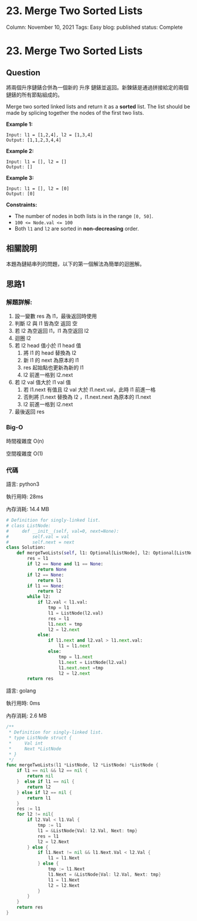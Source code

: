 # 23. Merge Two Sorted Lists

Column: November 10, 2021
Tags: Easy
blog: published
status: Complete

# 23. Merge Two Sorted Lists

## Question

將兩個升序鏈錶合併為一個新的 升序 鏈錶並返回。新鍊錶是通過拼接給定的兩個鏈錶的所有節點組成的。

Merge two sorted linked lists and return it as a **sorted** list. The list should be made by splicing together the nodes of the first two lists.

**Example 1:**

```
Input: l1 = [1,2,4], l2 = [1,3,4]
Output: [1,1,2,3,4,4]
```

**Example 2:**

```
Input: l1 = [], l2 = []
Output: []
```

**Example 3:**

```
Input: l1 = [], l2 = [0]
Output: [0]
```

**Constraints:**

- The number of nodes in both lists is in the range `[0, 50]`.
- `100 <= Node.val <= 100`
- Both `l1` and `l2` are sorted in **non-decreasing** order.

## 相關說明

本題為鏈結串列的問題，以下的第一個解法為簡單的迴圈解。

## 思路1

### 解題詳解:

1.  設一變數 res 為 l1，最後返回時使用
2. 判斷 l2 與 l1 皆為空 返回 空
3. 若 l2 為空返回 l1，l1 為空返回 l2
4. 迴圈 l2 
5. 若 l2 head 值小於 l1 head 值
    1. 將 l1 的 head 替換為 l2
    2. 新 l1 的 next 為原本的 l1
    3. res 起始點也更新為新的 l1
    4. l2 前進一格到 l2.next
6. 若 l2 val 值大於 l1 val 值
    1. 若 l1.next 有值且 l2 val 大於 l1.next.val，此時 l1 前進一格
    2. 否則將 [l](http://l1.next)1.next 替換為 l2 ，l1.next.next 為原本的 l1.next
    3. l2 前進一格到 l2.next
7. 最後返回 res

### Big-O

時間複雜度 O(n)

空間複雜度 O(1)

### 代碼

語言: python3

執行用時: 28ms 

內存消耗: 14.4 MB

```python
# Definition for singly-linked list.
# class ListNode:
#     def __init__(self, val=0, next=None):
#         self.val = val
#         self.next = next
class Solution:
    def mergeTwoLists(self, l1: Optional[ListNode], l2: Optional[ListNode]) -> Optional[ListNode]:
        res = l1
        if l2 == None and l1 == None:
            return None
        if l2 == None:
            return l1
        if l1 == None:
            return l2
        while l2:
            if l2.val < l1.val:
                tmp = l1
                l1 = ListNode(l2.val)
                res = l1
                l1.next = tmp
                l2 = l2.next
            else:
                if l1.next and l2.val > l1.next.val:
                    l1 = l1.next
                else:
                    tmp = l1.next
                    l1.next = ListNode(l2.val)
                    l1.next.next =tmp
                    l2 = l2.next
        return res
```

語言: golang

執行用時: 0ms 

內存消耗: 2.6 MB

```go
/**
 * Definition for singly-linked list.
 * type ListNode struct {
 *     Val int
 *     Next *ListNode
 * }
 */
func mergeTwoLists(l1 *ListNode, l2 *ListNode) *ListNode {
    if l1 == nil && l2 == nil {
        return nil
    }  else if l1 == nil {
        return l2
    } else if l2 == nil {
        return l1
    }
    res := l1
    for l2 != nil{
        if l2.Val < l1.Val {
            tmp := l1
            l1 = &ListNode{Val: l2.Val, Next: tmp}
            res = l1
            l2 = l2.Next
        } else {
            if l1.Next != nil && l1.Next.Val < l2.Val {
                l1 = l1.Next
            } else {
                tmp := l1.Next
                l1.Next = &ListNode{Val: l2.Val, Next: tmp}
                l1 = l1.Next
                l2 = l2.Next
            }
        }
    }
    return res
}
```
